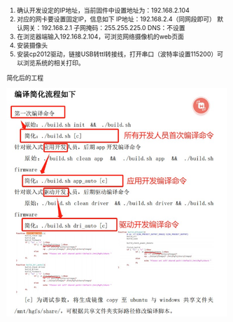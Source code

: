 1. 确认开发设定的IP地址，当前固件中设置地址为：192.168.2.104
2. 对应的网卡要设置固定IP，信息如下
   IP地址：192.168.2.4（同网段即可）
   默认网关：192.168.2.1
   子网掩码：255.255.225.0
   DNS：不设置
3. 在浏览器端输入192.168.2.104，可浏览网络摄像机的web页面
4. 安装摄像头
5. 安装cp2012驱动，链接USB转ttl转接线，打开串口（波特率设置115200）可以浏览系统的相关打印。


简化后的工程

![1697772317422](image/start/1697772317422.png)
